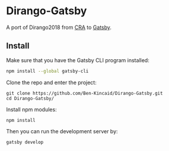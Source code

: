 # Dirango-Gatsby 
A port of Dirango2018 from [CRA](https://github.com/facebook/create-react-app) to [Gatsby](https://github.com/gatsbyjs/gatsby).

## Install

Make sure that you have the Gatsby CLI program installed:
```sh
npm install --global gatsby-cli
```

Clone the repo and enter the project:
```
git clone https://github.com/Ben-Kincaid/Dirango-Gatsby.git
cd Dirango-Gatsby/
```

Install npm modules:
```
npm install 
```

Then you can run the development server by:
```sh
gatsby develop
```

